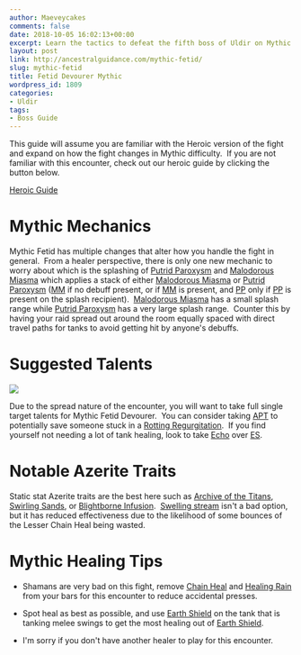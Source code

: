 ```yaml
---
author: Maeveycakes
comments: false
date: 2018-10-05 16:02:13+00:00
excerpt: Learn the tactics to defeat the fifth boss of Uldir on Mythic!
layout: post
link: http://ancestralguidance.com/mythic-fetid/
slug: mythic-fetid
title: Fetid Devourer Mythic
wordpress_id: 1809
categories:
- Uldir
tags:
- Boss Guide
---
```


This guide will assume you are familiar with the Heroic version of the fight and expand on how the fight changes in Mythic difficulty.  If you are not familiar with this encounter, check out our heroic guide by clicking the button below.

[
Heroic Guide
](https://ancestralguidance.com/fetid-devourer/)


# Mythic Mechanics


Mythic Fetid has multiple changes that alter how you handle the fight in general.  From a healer perspective, there is only one new mechanic to worry about which is the splashing of [Putrid Paroxysm](https://www.wowhead.com/spell=262314/putrid-paroxysm) and [Malodorous Miasma](https://www.wowhead.com/spell=262313/malodorous-miasma) which applies a stack of either [Malodorous Miasma](https://www.wowhead.com/spell=262313/malodorous-miasma) or [Putrid Paroxysm](https://www.wowhead.com/spell=262314/putrid-paroxysm) ([MM](https://www.wowhead.com/spell=262313/malodorous-miasma) if no debuff present, or if [MM](https://www.wowhead.com/spell=262313/malodorous-miasma) is present, and [PP](https://www.wowhead.com/spell=262314/putrid-paroxysm) only if [PP](https://www.wowhead.com/spell=262314/putrid-paroxysm) is present on the splash recipient).  [Malodorous Miasma](https://www.wowhead.com/spell=262313/malodorous-miasma) has a small splash range while [Putrid Paroxysm](https://www.wowhead.com/spell=262314/putrid-paroxysm) has a very large splash range.  Counter this by having your raid spread out around the room equally spaced with direct travel paths for tanks to avoid getting hit by anyone's debuffs.


# Suggested Talents


![](http://ancestralguidance.com/wp-content/uploads/2018/09/MFetid.png)

Due to the spread nature of the encounter, you will want to take full single target talents for Mythic Fetid Devourer.  You can consider taking [APT](https://www.wowhead.com/spell=207399/ancestral-protection-totem) to potentially save someone stuck in a [Rotting Regurgitation](https://www.wowhead.com/spell=262291/rotting-regurgitation).  If you find yourself not needing a lot of tank healing, look to take [Echo](https://www.wowhead.com/spell=108283/echo-of-the-elements) over [ES](https://www.wowhead.com/spell=974/earth-shield).


# Notable Azerite Traits


Static stat Azerite traits are the best here such as [Archive of the Titans](https://www.wowhead.com/spell=280555/archive-of-the-titans), [Swirling Sands](https://www.wowhead.com/spell=280429/swirling-sands), or [Blightborne Infusion](https://www.wowhead.com/spell=273823/blightborne-infusion).  [Swelling stream](https://www.wowhead.com/spell=275488/swelling-stream) isn't a bad option, but it has reduced effectiveness due to the likelihood of some bounces of the Lesser Chain Heal being wasted.


# Mythic Healing Tips





 	
  * Shamans are very bad on this fight, remove [Chain Heal](https://www.wowhead.com/spell=1064/chain-heal) and [Healing Rain](https://www.wowhead.com/spell=73920/healing-rain) from your bars for this encounter to reduce accidental presses.

 	
  * Spot heal as best as possible, and use [Earth Shield](https://www.wowhead.com/spell=974/earth-shield) on the tank that is tanking melee swings to get the most healing out of [Earth Shield](https://www.wowhead.com/spell=974/earth-shield).

 	
  * I'm sorry if you don't have another healer to play for this encounter.


